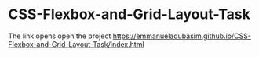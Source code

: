 # CSS-Flexbox-and-Grid-Layout-Task


The link opens open the project
https://emmanueladubasim.github.io/CSS-Flexbox-and-Grid-Layout-Task/index.html
